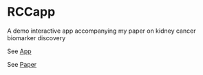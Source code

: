 # RCCapp
 A demo interactive app accompanying my paper on kidney cancer biomarker discovery
 
 See [App](https://rccbiomarkers.streamlit.app/)
 
 See [Paper](https://pubs.acs.org/doi/10.1021/acs.jproteome.1c00213)
